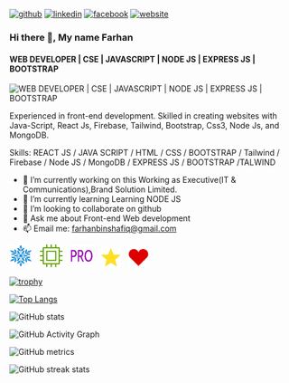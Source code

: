 
[<img src='https://cdn.jsdelivr.net/npm/simple-icons@3.0.1/icons/github.svg' alt='github' height='40'>](https://github.com/https://github.com/FarhanBinShafiq)  [<img src='https://cdn.jsdelivr.net/npm/simple-icons@3.0.1/icons/linkedin.svg' alt='linkedin' height='40'>](https://www.linkedin.com/in/https://www.linkedin.com/in/farhan-bin-shafiq//)  [<img src='https://cdn.jsdelivr.net/npm/simple-icons@3.0.1/icons/facebook.svg' alt='facebook' height='40'>](https://www.facebook.com/https://www.facebook.com/FarhanBShafiq)  [<img src='https://cdn.jsdelivr.net/npm/simple-icons@3.0.1/icons/icloud.svg' alt='website' height='40'>](https://farhanbinshafiq.netlify.app/) 


### Hi there 👋, My name Farhan
#### WEB DEVELOPER | CSE | JAVASCRIPT | NODE JS | EXPRESS JS | BOOTSTRAP
![WEB DEVELOPER | CSE | JAVASCRIPT | NODE JS | EXPRESS JS | BOOTSTRAP](https://scontent.fdac138-1.fna.fbcdn.net/v/t39.30808-6/242800148_4358234720924135_8206434107171856433_n.jpg?_nc_cat=103&ccb=1-7&_nc_sid=19026a&_nc_eui2=AeEaQv4qunTH2hetaYwc1KZGIvPc6zuU4Eci89zrO5TgR_5s7TB6ZAXqsRNDpGp5M_s-B7u1e0RXUjqdI7K75msk&_nc_ohc=-ES8JGxSG3wAX-K1Bqw&_nc_ht=scontent.fdac138-1.fna&oh=00_AT-ZKlAGvs37eVoiQyh0QT2DV328YXZe8JjNeYNDD2Wbvw&oe=62CD9AF6)

Experienced in front-end development. Skilled in creating websites with Java-Script, React Js, Firebase, Tailwind, Bootstrap, Css3, Node Js, and MongoDB.

Skills: REACT JS / JAVA SCRIPT / HTML / CSS / BOOTSTRAP /  Tailwind / Firebase / Node JS / MongoDB / EXPRESS JS / BOOTSTRAP /TALWIND

- 🔭 I’m currently working on this Working as Executive(IT & Communications),Brand Solution Limited. 
- 🌱 I’m currently learning Learning NODE JS  
- 👯 I’m looking to collaborate on github 
- 💬 Ask me about Front-end Web development 
- 📫 Email me: farhanbinshafiq@gmail.com 
 
<a href='https://archiveprogram.github.com/'><img src='https://raw.githubusercontent.com/acervenky/animated-github-badges/master/assets/acbadge.gif' width='40' height='40'></a> <a href='https://docs.github.com/en/developers'><img src='https://raw.githubusercontent.com/acervenky/animated-github-badges/master/assets/devbadge.gif' width='40' height='40'></a> <a href='https://github.com/pricing'><img src='https://raw.githubusercontent.com/acervenky/animated-github-badges/master/assets/pro.gif' width='40' height='40'></a> <a href='https://stars.github.com/'><img src='https://raw.githubusercontent.com/acervenky/animated-github-badges/master/assets/starbadge.gif' width='35' height='35'></a> <a href='https://docs.github.com/en/github/supporting-the-open-source-community-with-github-sponsors'><img src='https://raw.githubusercontent.com/acervenky/animated-github-badges/master/assets/sponsorbadge.gif' width='35' height='35'></a> 

[![trophy](https://github-profile-trophy.vercel.app/?username=https://github.com/FarhanBinShafiq)](https://github.com/ryo-ma/github-profile-trophy)

[![Top Langs](https://github-readme-stats.vercel.app/api/top-langs/?username=https://github.com/FarhanBinShafiq)](https://github.com/anuraghazra/github-readme-stats)

![GitHub stats](https://github-readme-stats.vercel.app/api?username=https://github.com/FarhanBinShafiq&show_icons=true)  

![GitHub Activity Graph](https://activity-graph.herokuapp.com/graph?username=https://github.com/FarhanBinShafiq)  

![GitHub metrics](https://metrics.lecoq.io/https://github.com/FarhanBinShafiq)  

![GitHub streak stats](https://github-readme-streak-stats.herokuapp.com/?user=https://github.com/FarhanBinShafiq)  

